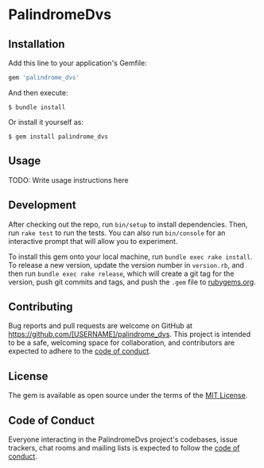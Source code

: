 # PalindromeDvs

## Installation

Add this line to your application's Gemfile:

```ruby
gem 'palindrome_dvs'
```

And then execute:

    $ bundle install

Or install it yourself as:

    $ gem install palindrome_dvs

## Usage

TODO: Write usage instructions here

## Development

After checking out the repo, run `bin/setup` to install dependencies. Then, run `rake test` to run the tests. You can also run `bin/console` for an interactive prompt that will allow you to experiment.

To install this gem onto your local machine, run `bundle exec rake install`. To release a new version, update the version number in `version.rb`, and then run `bundle exec rake release`, which will create a git tag for the version, push git commits and tags, and push the `.gem` file to [rubygems.org](https://rubygems.org).

## Contributing

Bug reports and pull requests are welcome on GitHub at https://github.com/[USERNAME]/palindrome_dvs. This project is intended to be a safe, welcoming space for collaboration, and contributors are expected to adhere to the [code of conduct](https://github.com/[USERNAME]/palindrome_dvs/blob/master/CODE_OF_CONDUCT.md).


## License

The gem is available as open source under the terms of the [MIT License](https://opensource.org/licenses/MIT).

## Code of Conduct

Everyone interacting in the PalindromeDvs project's codebases, issue trackers, chat rooms and mailing lists is expected to follow the [code of conduct](https://github.com/[USERNAME]/palindrome_dvs/blob/master/CODE_OF_CONDUCT.md).
